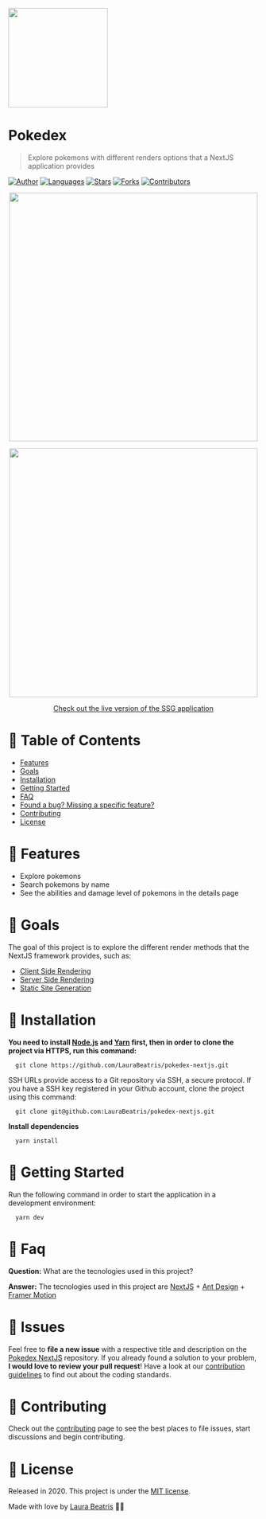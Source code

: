 <p align="left">
   <img src=".github/logo.png" width="200"/>
</p>

# Pokedex

> Explore pokemons with different renders options that a NextJS application provides

[![Author](https://img.shields.io/badge/author-LauraBeatris-F65555?style=flat-square)](https://github.com/LauraBeatris)
[![Languages](https://img.shields.io/github/languages/count/LauraBeatris/pokedex-nextjs?color=%23F65555&style=flat-square)](#)
[![Stars](https://img.shields.io/github/stars/LauraBeatris/pokedex-nextjs?color=F65555&style=flat-square)](https://github.com/LauraBeatris/pokedex-nextjs/stargazers)
[![Forks](https://img.shields.io/github/forks/LauraBeatris/pokedex-nextjs?color=%23F65555&style=flat-square)](https://github.com/LauraBeatris/pokedex-nextjs/network/members)
[![Contributors](https://img.shields.io/github/contributors/LauraBeatris/pokedex-nextjs?color=F65555&style=flat-square)](https://github.com/LauraBeatris/pokedex-nextjs/graphs/contributors)

<p align="center">
   <img src=".github/previews/explore.gif" width="500"/>
</p>

<p align="center">
   <img src=".github/previews/details.gif" width="500"/>
</p>

<p align="center">
   <a href="https://pokedex-nextjs-neon.vercel.app/">Check out the live version of the SSG application</a>
</p>

# :pushpin: Table of Contents

* [Features](#rocket-features)
* [Goals](#dart-goals)
* [Installation](#construction_worker-installation)
* [Getting Started](#runner-getting-started)
* [FAQ](#postbox-faq)
* [Found a bug? Missing a specific feature?](#bug-issues)
* [Contributing](#tada-contributing)
* [License](#closed_book-license)

# :rocket: Features

* Explore pokemons
* Search pokemons by name
* See the abilities and damage level of pokemons in the details page

# :dart: Goals

The goal of this project is to explore the different render methods that the NextJS framework provides, such as:
  - [Client Side Rendering](https://github.com/LauraBeatris/pokedex-nextjs/tree/master/client-side-rendering)
  - [Server Side Rendering](https://github.com/LauraBeatris/pokedex-nextjs/tree/master/server-side-rendering)
  - [Static Site Generation](https://github.com/LauraBeatris/pokedex-nextjs/tree/master/static-site-generation)

# :construction_worker: Installation

**You need to install [Node.js](https://pt-br.reactjs.org/) and [Yarn](https://yarnpkg.com/) first, then in order to clone the project via HTTPS, run this command:**

```
  git clone https://github.com/LauraBeatris/pokedex-nextjs.git
```

SSH URLs provide access to a Git repository via SSH, a secure protocol. If you have a SSH key registered in your Github account, clone the project using this command:

```
  git clone git@github.com:LauraBeatris/pokedex-nextjs.git
```

**Install dependencies**

```
  yarn install
```

# :runner: Getting Started

Run the following command in order to start the application in a development environment:

```
  yarn dev
```

# :postbox: Faq

**Question:** What are the tecnologies used in this project?

**Answer:** The tecnologies used in this project are [NextJS](https://nextjs.org/) + [Ant Design](https://ant.design/) + [Framer Motion](https://www.framer.com/motion/)

# :bug: Issues

Feel free to **file a new issue** with a respective title and description on the [Pokedex NextJS](https://github.com/LauraBeatris/pokedex-nextjs/issues) repository. If you already found a solution to your problem, **I would love to review your pull request**! Have a look at our [contribution guidelines](https://github.com/LauraBeatris/pokedex-nextjs/blob/master/CONTRIBUTING.md) to find out about the coding standards.

# :tada: Contributing

Check out the [contributing](https://github.com/LauraBeatris/pokedex-nextjs/blob/master/CONTRIBUTING.md) page to see the best places to file issues, start discussions and begin contributing.

# :closed_book: License

Released in 2020.
This project is under the [MIT license](https://github.com/LauraBeatris/pokedex-nextjs/master/LICENSE).

Made with love by [Laura Beatris](https://github.com/LauraBeatris) 💜🚀
